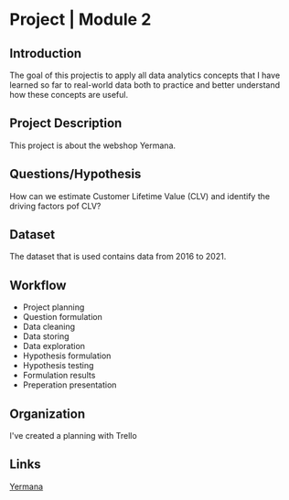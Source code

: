 # Project | Module 2


## Introduction

The goal of this projectis to apply all data analytics concepts that I have learned so far to real-world data both to practice and better understand how these concepts are useful. 


## Project Description
This project is about the webshop Yermana.

## Questions/Hypothesis
How can we estimate Customer Lifetime Value (CLV) and identify the driving factors pof CLV?

## Dataset
The dataset that is used contains data from 2016 to 2021.

## Workflow
- Project planning
- Question formulation
- Data cleaning
- Data storing
- Data exploration
- Hypothesis formulation
- Hypothesis testing
- Formulation results
- Preperation presentation

## Organization
I've created a planning with Trello

## Links
[Yermana](https://yermana.com)
